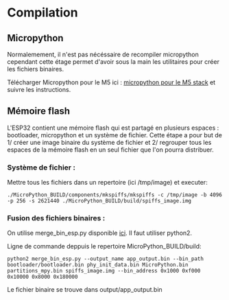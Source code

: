 # Compilation

## Micropython

Normalemement, il n'est pas nécéssaire de recompiler micropython cependant cette étage permet d'avoir sous la main les utilitaires pour créer les fichiers binaires. 

Télécharger Micropython pour le M5 ici :  <a href=https://github.com/m5stack/M5Stack_MicroPython>micropython pour le M5 stack</a> et suivre les instructions.

## Mémoire flash

L'ESP32 contient une mémoire flash qui est partagé en plusieurs espaces : bootloader, micropython et un système de fichier. Cette étape a pour but de 1/ créer une image binaire du système de fichier et 2/ regrouper tous les espaces de la mémoire flash en un seul fichier que l'on pourra distribuer. 

### Système de fichier : 

Mettre tous les fichiers dans un repertoire (ici /tmp/image) et executer:

    ./MicroPython_BUILD/components/mkspiffs/mkspiffs -c /tmp/image -b 4096 -p 256 -s 2621440 ./MicroPython_BUILD/build/spiffs_image.img

### Fusion des fichiers binaires : 

On utilise merge_bin_esp.py disponible <a href="https://github.com/vtunr/esp32_binary_merger">ici</a>. Il faut utiliser python2. 

Ligne de commande deppuis le repertoire MicroPython_BUILD/build: 

    python2 merge_bin_esp.py --output_name app_output.bin --bin_path bootloader/bootloader.bin phy_init_data.bin MicroPython.bin partitions_mpy.bin spiffs_image.img --bin_address 0x1000 0xf000 0x10000 0x8000 0x180000

Le fichier binaire se trouve dans output/app_output.bin



